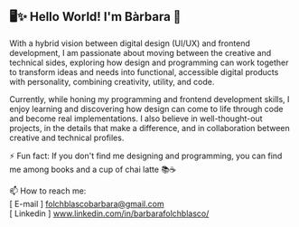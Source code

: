 ## 🖥️✨ Hello World! I'm Bàrbara 👋

With a hybrid vision between digital design (UI/UX) and frontend development, I am passionate about moving between the creative and technical sides, exploring how design and programming can work together to transform ideas and needs into functional, accessible digital products with personality, combining creativity, utility, and code. 

Currently, while honing my programming and frontend development skills, I enjoy learning and discovering how design can come to life through code and become real implementations. I also believe in well-thought-out projects, in the details that make a difference, and in collaboration between creative and technical profiles.

⚡ Fun fact: If you don't find me designing and programming, you can find me among books and a cup of chai latte 📚☕️  

📫 How to reach me:  
[ E-mail ] folchblascobarbara@gmail.com  
[ Linkedin ] www.linkedin.com/in/barbarafolchblasco/


<!--
**barbarafolchblasco/barbarafolchblasco** is a ✨ _special_ ✨ repository because its `README.md` (this file) appears on your GitHub profile.

Here are some ideas to get you started:

- 🔭 I’m currently working on ...
- 🌱 I’m currently learning ...
- 👯 I’m looking to collaborate on ...
- 🤔 I’m looking for help with ...
- 💬 Ask me about ...
- 📫 How to reach me: ...
- 😄 Pronouns: ...
- ⚡ Fun fact: ...
-->
